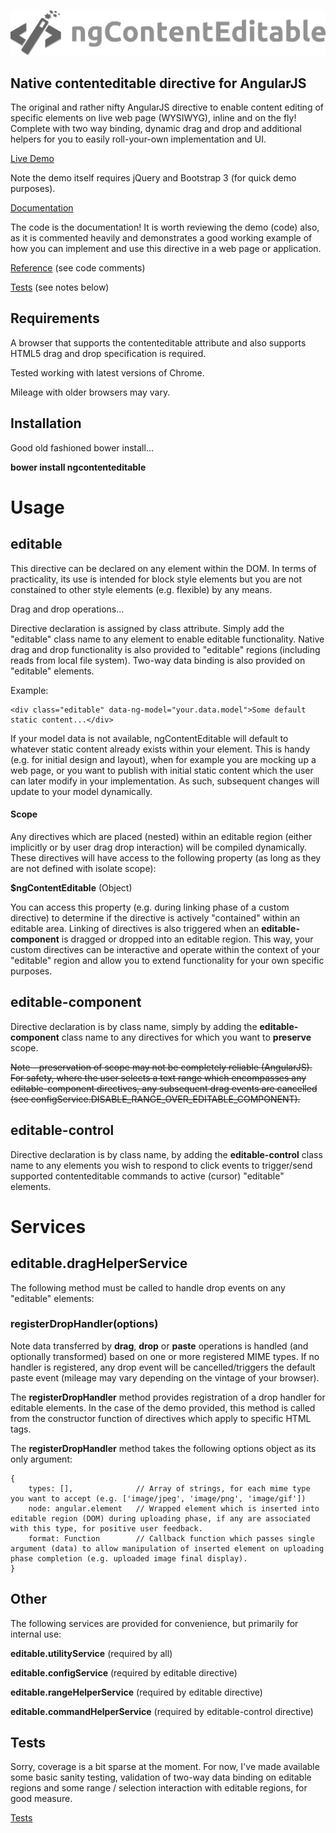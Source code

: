 ![ngContentEditable](https://raw.githubusercontent.com/cathalsurfs/ng-contenteditable/master/demo/img/logo.png)

## Native contenteditable directive for AngularJS

The original and rather nifty AngularJS directive to enable content editing of specific elements on live web page (WYSIWYG), inline and on the fly! Complete with two way binding, dynamic drag and drop and additional helpers for you to easily roll-your-own implementation and UI.

[Live Demo](http://inchsurf.com/ng-contenteditable/)

Note the demo itself requires jQuery and Bootstrap 3 (for quick demo purposes).

[Documentation](https://github.com/cathalsurfs/ng-contenteditable/wiki)

The code is the documentation! It is worth reviewing the demo (code) also, as it is commented heavily and demonstrates a good working example of how you can implement and use this directive in a web page or application.

[Reference](https://github.com/cathalsurfs/ng-contenteditable/blob/master/demo/js/app.js) (see code comments)

[Tests](https://github.com/cathalsurfs/ng-contenteditable/tree/master/test) (see notes below)

## Requirements

A browser that supports the contenteditable attribute and also supports HTML5 drag and drop specification is required.

Tested working with latest versions of Chrome.

Mileage with older browsers may vary.

## Installation

Good old fashioned bower install...

__bower install ngcontenteditable__



# Usage

## editable

This directive can be declared on any element within the DOM. In terms of practicality, its use is intended for block style elements but you are not constained to other style elements (e.g. flexible) by any means.

Drag and drop operations...

Directive declaration is assigned by class attribute. Simply add the "editable" class name to any element to enable editable functionality. Native drag and drop functionality is also provided to "editable" regions (including reads from local file system). Two-way data binding is also provided on "editable" elements.

Example:

	<div class="editable" data-ng-model="your.data.model">Some default static content...</div>

If your model data is not available, ngContentEditable will default to whatever static content already exists within your element. This is handy (e.g. for initial design and layout), when for example you are mocking up a web page, or you want to publish with initial static content which the user can later modify in your implementation. As such, subsequent changes will update to your model dynamically.

#### Scope

Any directives which are placed (nested) within an editable region (either implicitly or by user drag drop interaction) will be compiled dynamically. These directives will have access to the following property (as long as they are not defined with isolate scope):

__$ngContentEditable__ (Object)

You can access this property (e.g. during linking phase of a custom directive) to determine if the directive is actively "contained" within an editable area. Linking of directives is also triggered when an __editable-component__ is dragged or dropped into an editable region. This way, your custom directives can be interactive and operate within the context of your "editable" region and allow you to extend functionality for your own specific purposes.

## editable-component

Directive declaration is by class name, simply by adding the __editable-component__ class name to any directives for which you want to __preserve__ scope.

~~Note - preservation of scope may not be completely reliable (AngularJS). For safety, where the user selects a text range which encompasses any editable-component directives, any subsequent drag events are cancelled (see configService.DISABLE_RANGE_OVER_EDITABLE_COMPONENT).~~

## editable-control

Directive declaration is by class name, by adding the __editable-control__ class name to any elements you wish to respond to click events to trigger/send supported contenteditable commands to active (cursor) "editable" elements.

# Services

## editable.dragHelperService

The following method must be called to handle drop events on any "editable" elements:

### registerDropHandler(options)

Note data transferred by __drag__, __drop__ or __paste__ operations is handled (and optionally transformed) based on one or more registered MIME types. If no handler is registered, any drop event will be cancelled/triggers the default paste event (mileage may vary depending on the vintage of your browser).

The __registerDropHandler__ method provides registration of a drop handler for editable elements. In the case of the demo provided, this method is called from the constructor function of directives which apply to specific HTML tags.

The __registerDropHandler__ method takes the following options object as its only argument:

	{
		types: [], 				// Array of strings, for each mime type you want to accept (e.g. ['image/jpeg', 'image/png', 'image/gif'])
		node: angular.element 	// Wrapped element which is inserted into editable region (DOM) during uploading phase, if any are associated with this type, for positive user feedback.
		format: Function 		// Callback function which passes single argument (data) to allow manipulation of inserted element on uploading phase completion (e.g. uploaded image final display).
	}

## Other

The following services are provided for convenience, but primarily for internal use:

__editable.utilityService__ (required by all)

__editable.configService__ (required by editable directive)

__editable.rangeHelperService__ (required by editable directive)

__editable.commandHelperService__ (required by editable-control directive)

## Tests

Sorry, coverage is a bit sparse at the moment. For now, I've made available some basic sanity testing, validation of two-way data binding on editable regions and some range / selection interaction with editable regions, for good measure.

[Tests](https://github.com/cathalsurfs/ng-contenteditable/tree/master/test)
